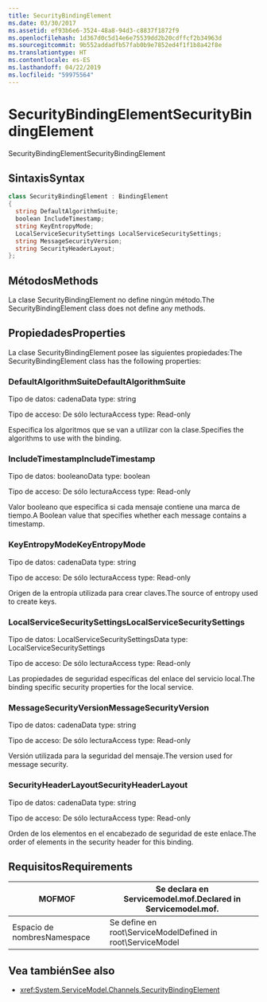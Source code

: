 ```yaml
---
title: SecurityBindingElement
ms.date: 03/30/2017
ms.assetid: ef93b6e6-3524-48a8-94d3-c8837f1872f9
ms.openlocfilehash: 1d367d0c5d14e6e75539dd2b20cdffcf2b34963d
ms.sourcegitcommit: 9b552addadfb57fab0b9e7852ed4f1f1b8a42f8e
ms.translationtype: HT
ms.contentlocale: es-ES
ms.lasthandoff: 04/22/2019
ms.locfileid: "59975564"
---
```

# <a name="securitybindingelement"></a><span data-ttu-id="ad1d0-102">SecurityBindingElement</span><span class="sxs-lookup"><span data-stu-id="ad1d0-102">SecurityBindingElement</span></span>
<span data-ttu-id="ad1d0-103">SecurityBindingElement</span><span class="sxs-lookup"><span data-stu-id="ad1d0-103">SecurityBindingElement</span></span>  
  
## <a name="syntax"></a><span data-ttu-id="ad1d0-104">Sintaxis</span><span class="sxs-lookup"><span data-stu-id="ad1d0-104">Syntax</span></span>  
  
```csharp
class SecurityBindingElement : BindingElement  
{  
  string DefaultAlgorithmSuite;  
  boolean IncludeTimestamp;  
  string KeyEntropyMode;  
  LocalServiceSecuritySettings LocalServiceSecuritySettings;  
  string MessageSecurityVersion;  
  string SecurityHeaderLayout;  
};  
```  
  
## <a name="methods"></a><span data-ttu-id="ad1d0-105">Métodos</span><span class="sxs-lookup"><span data-stu-id="ad1d0-105">Methods</span></span>  
 <span data-ttu-id="ad1d0-106">La clase SecurityBindingElement no define ningún método.</span><span class="sxs-lookup"><span data-stu-id="ad1d0-106">The SecurityBindingElement class does not define any methods.</span></span>  
  
## <a name="properties"></a><span data-ttu-id="ad1d0-107">Propiedades</span><span class="sxs-lookup"><span data-stu-id="ad1d0-107">Properties</span></span>  
 <span data-ttu-id="ad1d0-108">La clase SecurityBindingElement posee las siguientes propiedades:</span><span class="sxs-lookup"><span data-stu-id="ad1d0-108">The SecurityBindingElement class has the following properties:</span></span>  
  
### <a name="defaultalgorithmsuite"></a><span data-ttu-id="ad1d0-109">DefaultAlgorithmSuite</span><span class="sxs-lookup"><span data-stu-id="ad1d0-109">DefaultAlgorithmSuite</span></span>  
 <span data-ttu-id="ad1d0-110">Tipo de datos: cadena</span><span class="sxs-lookup"><span data-stu-id="ad1d0-110">Data type: string</span></span>  
  
 <span data-ttu-id="ad1d0-111">Tipo de acceso: De sólo lectura</span><span class="sxs-lookup"><span data-stu-id="ad1d0-111">Access type: Read-only</span></span>  
  
 <span data-ttu-id="ad1d0-112">Especifica los algoritmos que se van a utilizar con la clase.</span><span class="sxs-lookup"><span data-stu-id="ad1d0-112">Specifies the algorithms to use with the binding.</span></span>  
  
### <a name="includetimestamp"></a><span data-ttu-id="ad1d0-113">IncludeTimestamp</span><span class="sxs-lookup"><span data-stu-id="ad1d0-113">IncludeTimestamp</span></span>  
 <span data-ttu-id="ad1d0-114">Tipo de datos: booleano</span><span class="sxs-lookup"><span data-stu-id="ad1d0-114">Data type: boolean</span></span>  
  
 <span data-ttu-id="ad1d0-115">Tipo de acceso: De sólo lectura</span><span class="sxs-lookup"><span data-stu-id="ad1d0-115">Access type: Read-only</span></span>  
  
 <span data-ttu-id="ad1d0-116">Valor booleano que especifica si cada mensaje contiene una marca de tiempo.</span><span class="sxs-lookup"><span data-stu-id="ad1d0-116">A Boolean value that specifies whether each message contains a timestamp.</span></span>  
  
### <a name="keyentropymode"></a><span data-ttu-id="ad1d0-117">KeyEntropyMode</span><span class="sxs-lookup"><span data-stu-id="ad1d0-117">KeyEntropyMode</span></span>  
 <span data-ttu-id="ad1d0-118">Tipo de datos: cadena</span><span class="sxs-lookup"><span data-stu-id="ad1d0-118">Data type: string</span></span>  
  
 <span data-ttu-id="ad1d0-119">Tipo de acceso: De sólo lectura</span><span class="sxs-lookup"><span data-stu-id="ad1d0-119">Access type: Read-only</span></span>  
  
 <span data-ttu-id="ad1d0-120">Origen de la entropía utilizada para crear claves.</span><span class="sxs-lookup"><span data-stu-id="ad1d0-120">The source of entropy used to create keys.</span></span>  
  
### <a name="localservicesecuritysettings"></a><span data-ttu-id="ad1d0-121">LocalServiceSecuritySettings</span><span class="sxs-lookup"><span data-stu-id="ad1d0-121">LocalServiceSecuritySettings</span></span>  
 <span data-ttu-id="ad1d0-122">Tipo de datos: LocalServiceSecuritySettings</span><span class="sxs-lookup"><span data-stu-id="ad1d0-122">Data type: LocalServiceSecuritySettings</span></span>  
  
 <span data-ttu-id="ad1d0-123">Tipo de acceso: De sólo lectura</span><span class="sxs-lookup"><span data-stu-id="ad1d0-123">Access type: Read-only</span></span>  
  
 <span data-ttu-id="ad1d0-124">Las propiedades de seguridad específicas del enlace del servicio local.</span><span class="sxs-lookup"><span data-stu-id="ad1d0-124">The binding specific security properties for the local service.</span></span>  
  
### <a name="messagesecurityversion"></a><span data-ttu-id="ad1d0-125">MessageSecurityVersion</span><span class="sxs-lookup"><span data-stu-id="ad1d0-125">MessageSecurityVersion</span></span>  
 <span data-ttu-id="ad1d0-126">Tipo de datos: cadena</span><span class="sxs-lookup"><span data-stu-id="ad1d0-126">Data type: string</span></span>  
  
 <span data-ttu-id="ad1d0-127">Tipo de acceso: De sólo lectura</span><span class="sxs-lookup"><span data-stu-id="ad1d0-127">Access type: Read-only</span></span>  
  
 <span data-ttu-id="ad1d0-128">Versión utilizada para la seguridad del mensaje.</span><span class="sxs-lookup"><span data-stu-id="ad1d0-128">The version used for message security.</span></span>  
  
### <a name="securityheaderlayout"></a><span data-ttu-id="ad1d0-129">SecurityHeaderLayout</span><span class="sxs-lookup"><span data-stu-id="ad1d0-129">SecurityHeaderLayout</span></span>  
 <span data-ttu-id="ad1d0-130">Tipo de datos: cadena</span><span class="sxs-lookup"><span data-stu-id="ad1d0-130">Data type: string</span></span>  
  
 <span data-ttu-id="ad1d0-131">Tipo de acceso: De sólo lectura</span><span class="sxs-lookup"><span data-stu-id="ad1d0-131">Access type: Read-only</span></span>  
  
 <span data-ttu-id="ad1d0-132">Orden de los elementos en el encabezado de seguridad de este enlace.</span><span class="sxs-lookup"><span data-stu-id="ad1d0-132">The order of elements in the security header for this binding.</span></span>  
  
## <a name="requirements"></a><span data-ttu-id="ad1d0-133">Requisitos</span><span class="sxs-lookup"><span data-stu-id="ad1d0-133">Requirements</span></span>  
  
|<span data-ttu-id="ad1d0-134">MOF</span><span class="sxs-lookup"><span data-stu-id="ad1d0-134">MOF</span></span>|<span data-ttu-id="ad1d0-135">Se declara en Servicemodel.mof.</span><span class="sxs-lookup"><span data-stu-id="ad1d0-135">Declared in Servicemodel.mof.</span></span>|  
|---------|-----------------------------------|  
|<span data-ttu-id="ad1d0-136">Espacio de nombres</span><span class="sxs-lookup"><span data-stu-id="ad1d0-136">Namespace</span></span>|<span data-ttu-id="ad1d0-137">Se define en root\ServiceModel</span><span class="sxs-lookup"><span data-stu-id="ad1d0-137">Defined in root\ServiceModel</span></span>|  
  
## <a name="see-also"></a><span data-ttu-id="ad1d0-138">Vea también</span><span class="sxs-lookup"><span data-stu-id="ad1d0-138">See also</span></span>

- <xref:System.ServiceModel.Channels.SecurityBindingElement>
